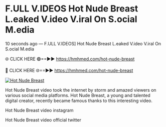 # F.ULL V.IDEOS Hot Nude Breast L.eaked V.ideo V.iral On S.ocial M.edia

10 seconds ago — F.ULL V.IDEOS] Hot Nude Breast L.eaked V.ideo V.iral On S.ocial M.edia

🌐 CLICK HERE 🟢==►► https://hmhmed.com/hot-nude-breast

🔴 CLICK HERE 🌐==►► https://hmhmed.com/hot-nude-breast

[![Hot Nude Breast](https://i.imgur.com/dJHk4Zq.gif)](https://hmhmed.com/hot-nude-breast)

Hot Nude Breast video took the internet by storm and amazed viewers on various social media platforms. Hot Nude Breast, a young and talented digital creator, recently became famous thanks to this interesting video.

Hot Nude Breast video instagram

Hot Nude Breast video official twitter